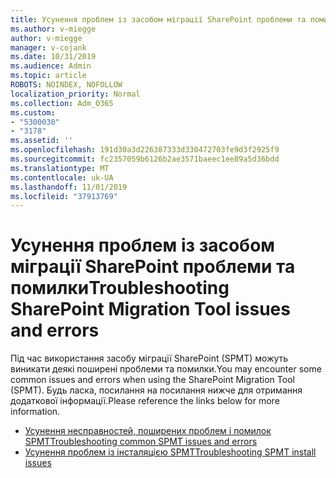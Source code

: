 ```yaml
---
title: Усунення проблем із засобом міграції SharePoint проблеми та помилки
ms.author: v-miegge
author: v-miegge
manager: v-cojank
ms.date: 10/31/2019
ms.audience: Admin
ms.topic: article
ROBOTS: NOINDEX, NOFOLLOW
localization_priority: Normal
ms.collection: Adm_O365
ms.custom:
- "5300030"
- "3178"
ms.assetid: ''
ms.openlocfilehash: 191d30a3d226387333d330472703fe9d3f2925f9
ms.sourcegitcommit: fc2357059b6126b2ae3571baeec1ee89a5d36bdd
ms.translationtype: MT
ms.contentlocale: uk-UA
ms.lasthandoff: 11/01/2019
ms.locfileid: "37913769"
---
```

# <a name="troubleshooting-sharepoint-migration-tool-issues-and-errors"></a><span data-ttu-id="8a72c-102">Усунення проблем із засобом міграції SharePoint проблеми та помилки</span><span class="sxs-lookup"><span data-stu-id="8a72c-102">Troubleshooting SharePoint Migration Tool issues and errors</span></span>

<span data-ttu-id="8a72c-103">Під час використання засобу міграції SharePoint (SPMT) можуть виникати деякі поширені проблеми та помилки.</span><span class="sxs-lookup"><span data-stu-id="8a72c-103">You may encounter some common issues and errors when using the SharePoint Migration Tool (SPMT).</span></span> <span data-ttu-id="8a72c-104">Будь ласка, посилання на посилання нижче для отримання додаткової інформації.</span><span class="sxs-lookup"><span data-stu-id="8a72c-104">Please reference the links below for more information.</span></span>

* [<span data-ttu-id="8a72c-105">Усунення несправностей, поширених проблем і помилок SPMT</span><span class="sxs-lookup"><span data-stu-id="8a72c-105">Troubleshooting common SPMT issues and errors</span></span>](https://docs.microsoft.com/sharepointmigration/troubleshooting-common-spmt-issues)
* [<span data-ttu-id="8a72c-106">Усунення проблем із інсталяцією SPMT</span><span class="sxs-lookup"><span data-stu-id="8a72c-106">Troubleshooting SPMT install issues</span></span>](https://docs.microsoft.com/sharepointmigration/spmt-install-issues)
